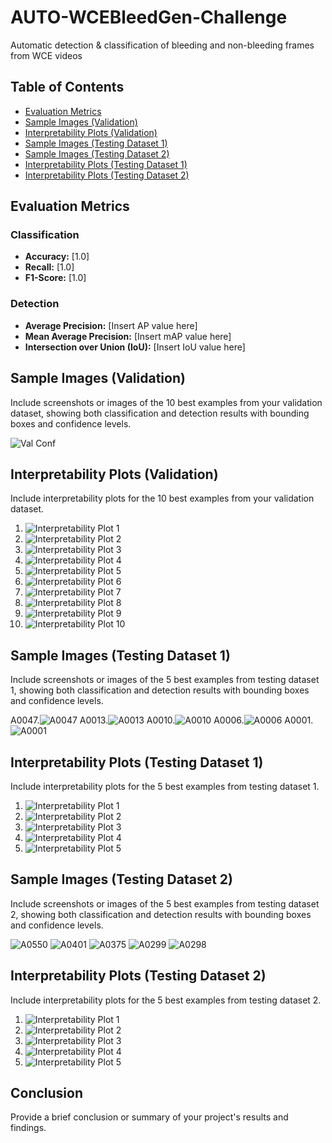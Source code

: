 # AUTO-WCEBleedGen-Challenge
Automatic detection &amp; classification of bleeding and non-bleeding frames from WCE videos

## Table of Contents

- [Evaluation Metrics](#evaluation-metrics)
- [Sample Images (Validation)](#sample-images-validation)
- [Interpretability Plots (Validation)](#interpretability-plots-validation)
- [Sample Images (Testing Dataset 1)](#sample-images-testing-dataset-1)
- [Sample Images (Testing Dataset 2)](#sample-images-testing-dataset-2)
- [Interpretability Plots (Testing Dataset 1)](#interpretability-plots-testing-dataset-1)
- [Interpretability Plots (Testing Dataset 2)](#interpretability-plots-testing-dataset-2)

## Evaluation Metrics

### Classification

- **Accuracy:** [1.0]
- **Recall:** [1.0]
- **F1-Score:** [1.0]

### Detection

- **Average Precision:** [Insert AP value here]
- **Mean Average Precision:** [Insert mAP value here]
- **Intersection over Union (IoU):** [Insert IoU value here]

## Sample Images (Validation)

Include screenshots or images of the 10 best examples from your validation dataset, showing both classification and detection results with bounding boxes and confidence levels.

![Val Conf](https://github.com/Vishu-06/AUTO-WCEBleedGen-Challenge/assets/109657371/152fb200-250b-460d-b148-87a38c1e243a)


## Interpretability Plots (Validation)

Include interpretability plots for the 10 best examples from your validation dataset.

1. ![Interpretability Plot 1](validation_interpretability_plot_1.png)
2. ![Interpretability Plot 2](validation_interpretability_plot_2.png)
3. ![Interpretability Plot 3](validation_interpretability_plot_3.png)
4. ![Interpretability Plot 4](validation_interpretability_plot_4.png)
5. ![Interpretability Plot 5](validation_interpretability_plot_5.png)
6. ![Interpretability Plot 6](validation_interpretability_plot_6.png)
7. ![Interpretability Plot 7](validation_interpretability_plot_7.png)
8. ![Interpretability Plot 8](validation_interpretability_plot_8.png)
9. ![Interpretability Plot 9](validation_interpretability_plot_9.png)
10. ![Interpretability Plot 10](validation_interpretability_plot_10.png)

## Sample Images (Testing Dataset 1)

Include screenshots or images of the 5 best examples from testing dataset 1, showing both classification and detection results with bounding boxes and confidence levels.

A0047.![A0047](https://github.com/Vishu-06/AUTO-WCEBleedGen-Challenge/assets/109657371/6824b9f2-ff19-436e-b60f-d185c8531d15)
A0013.![A0013](https://github.com/Vishu-06/AUTO-WCEBleedGen-Challenge/assets/109657371/509be12c-c6a2-42e6-9184-600d966ba267)
A0010.![A0010](https://github.com/Vishu-06/AUTO-WCEBleedGen-Challenge/assets/109657371/153d96b8-ac7e-4b30-94d5-0525ad045a17)
A0006.![A0006](https://github.com/Vishu-06/AUTO-WCEBleedGen-Challenge/assets/109657371/640a6476-cd73-4772-b5a5-9676c40f05c7)
A0001.![A0001](https://github.com/Vishu-06/AUTO-WCEBleedGen-Challenge/assets/109657371/38cd053b-a517-4d5c-a1a4-008b1f3d3870)

## Interpretability Plots (Testing Dataset 1)

Include interpretability plots for the 5 best examples from testing dataset 1.

1. ![Interpretability Plot 1](testing_dataset1_interpretability_plot_1.png)
2. ![Interpretability Plot 2](testing_dataset1_interpretability_plot_2.png)
3. ![Interpretability Plot 3](testing_dataset1_interpretability_plot_3.png)
4. ![Interpretability Plot 4](testing_dataset1_interpretability_plot_4.png)
5. ![Interpretability Plot 5](testing_dataset1_interpretability_plot_5.png)

## Sample Images (Testing Dataset 2)

Include screenshots or images of the 5 best examples from testing dataset 2, showing both classification and detection results with bounding boxes and confidence levels.


![A0550](https://github.com/Vishu-06/AUTO-WCEBleedGen-Challenge/assets/109657371/433694b6-c6c5-43cb-b453-4833f61eeb69)
![A0401](https://github.com/Vishu-06/AUTO-WCEBleedGen-Challenge/assets/109657371/a34ada6a-8ce7-4c87-8464-53e85349e642)
![A0375](https://github.com/Vishu-06/AUTO-WCEBleedGen-Challenge/assets/109657371/fe465090-4f0c-43c9-b1e1-947ff3ab9ba1)
![A0299](https://github.com/Vishu-06/AUTO-WCEBleedGen-Challenge/assets/109657371/0c7c31b3-70cd-49b3-ad8f-754a8207c256)
![A0298](https://github.com/Vishu-06/AUTO-WCEBleedGen-Challenge/assets/109657371/081b5174-f658-4ff9-a453-ad512c379ede)

## Interpretability Plots (Testing Dataset 2)

Include interpretability plots for the 5 best examples from testing dataset 2.

1. ![Interpretability Plot 1](testing_dataset2_interpretability_plot_1.png)
2. ![Interpretability Plot 2](testing_dataset2_interpretability_plot_2.png)
3. ![Interpretability Plot 3](testing_dataset2_interpretability_plot_3.png)
4. ![Interpretability Plot 4](testing_dataset2_interpretability_plot_4.png)
5. ![Interpretability Plot 5](testing_dataset2_interpretability_plot_5.png)

## Conclusion

Provide a brief conclusion or summary of your project's results and findings.
